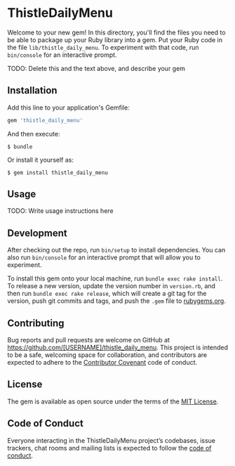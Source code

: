 # ThistleDailyMenu

Welcome to your new gem! In this directory, you'll find the files you need to be able to package up your Ruby library into a gem. Put your Ruby code in the file `lib/thistle_daily_menu`. To experiment with that code, run `bin/console` for an interactive prompt.

TODO: Delete this and the text above, and describe your gem

## Installation

Add this line to your application's Gemfile:

```ruby
gem 'thistle_daily_menu'
```

And then execute:

    $ bundle

Or install it yourself as:

    $ gem install thistle_daily_menu

## Usage

TODO: Write usage instructions here

## Development

After checking out the repo, run `bin/setup` to install dependencies. You can also run `bin/console` for an interactive prompt that will allow you to experiment.

To install this gem onto your local machine, run `bundle exec rake install`. To release a new version, update the version number in `version.rb`, and then run `bundle exec rake release`, which will create a git tag for the version, push git commits and tags, and push the `.gem` file to [rubygems.org](https://rubygems.org).

## Contributing

Bug reports and pull requests are welcome on GitHub at https://github.com/[USERNAME]/thistle_daily_menu. This project is intended to be a safe, welcoming space for collaboration, and contributors are expected to adhere to the [Contributor Covenant](http://contributor-covenant.org) code of conduct.

## License

The gem is available as open source under the terms of the [MIT License](http://opensource.org/licenses/MIT).

## Code of Conduct

Everyone interacting in the ThistleDailyMenu project’s codebases, issue trackers, chat rooms and mailing lists is expected to follow the [code of conduct](https://github.com/[USERNAME]/thistle_daily_menu/blob/master/CODE_OF_CONDUCT.md).
